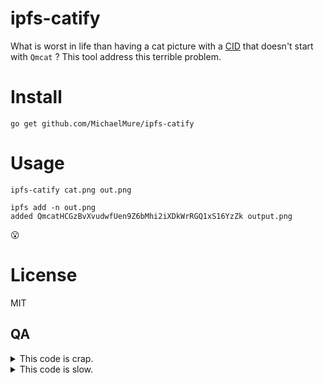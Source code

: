 # ipfs-catify

What is worst in life than having a cat picture with a [CID](https://github.com/multiformats/cid) that doesn't start with `Qmcat` ? This tool address this terrible problem.


# Install

```
go get github.com/MichaelMure/ipfs-catify
```

# Usage

```
ipfs-catify cat.png out.png

ipfs add -n out.png 
added QmcatHCGzBvXvudwfUen9Z6bMhi2iXDkWrRGQ1xS16YzZk output.png
```
:open_mouth:

# License

MIT

## QA

<details><summary>This code is crap.</summary>yes</details>

<details><summary>This code is slow.</summary>yes</details>

